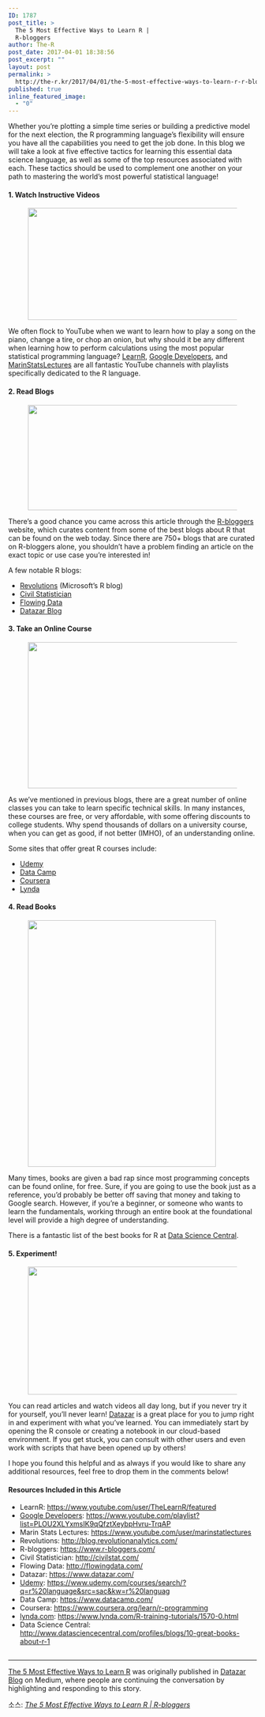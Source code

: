 ```yaml
---
ID: 1787
post_title: >
  The 5 Most Effective Ways to Learn R |
  R-bloggers
author: The-R
post_date: 2017-04-01 18:38:56
post_excerpt: ""
layout: post
permalink: >
  http://the-r.kr/2017/04/01/the-5-most-effective-ways-to-learn-r-r-bloggers/
published: true
inline_featured_image:
  - "0"
---
```

Whether you’re plotting a simple time series or building a predictive model for the next election, the R programming language’s flexibility will ensure you have all the capabilities you need to get the job done. In this blog we will take a look at five effective tactics for learning this essential data science language, as well as some of the top resources associated with each. These tactics should be used to complement one another on your path to mastering the world’s most powerful statistical language!
<h4>1. Watch Instructive Videos</h4>
<figure><img src="http://the-r.kr/wp-content/uploads/2017/04/1KInX2CIF33Hj30Ody9-dng.png" alt="" width="456" height="227" data-lazy-loaded="true" /></figure>
We often flock to YouTube when we want to learn how to play a song on the piano, change a tire, or chop an onion, but why should it be any different when learning how to perform calculations using the most popular statistical programming language? <a href="https://www.youtube.com/user/TheLearnR/featured" target="_blank" rel="nofollow">LearnR</a>, <a href="https://www.youtube.com/playlist?list=PLOU2XLYxmsIK9qQfztXeybpHvru-TrqAP" target="_blank" rel="nofollow">Google Developers</a>, and <a href="https://www.youtube.com/user/marinstatlectures" target="_blank" rel="nofollow">MarinStatsLectures</a> are all fantastic YouTube channels with playlists specifically dedicated to the R language.
<h4>2. Read Blogs</h4>
<figure><img src="http://the-r.kr/wp-content/uploads/2017/04/1wHnYw5WNZWFM8pdxH1K1JA.png" alt="" width="456" height="213" data-lazy-loaded="true" /></figure>
There’s a good chance you came across this article through the <a href="https://www.r-bloggers.com/" target="_blank" rel="nofollow">R-bloggers</a> website, which curates content from some of the best blogs about R that can be found on the web today. Since there are 750+ blogs that are curated on R-bloggers alone, you shouldn’t have a problem finding an article on the exact topic or use case you’re interested in!

A few notable R blogs:
<ul>
 	<li><a href="http://blog.revolutionanalytics.com/" target="_blank" rel="nofollow">Revolutions</a> (Microsoft’s R blog)</li>
 	<li><a href="http://civilstat.com/" target="_blank" rel="nofollow">Civil Statistician</a></li>
 	<li><a href="http://flowingdata.com/" target="_blank" rel="nofollow">Flowing Data</a></li>
 	<li><a href="https://blog.datazar.com/tagged/r-language" target="_blank" rel="nofollow">Datazar Blog</a></li>
</ul>
<h4>3. Take an Online Course</h4>
<figure><img src="http://the-r.kr/wp-content/uploads/2017/04/1u3ampJ1kjKORkPblCbrvTQ.png" alt="" width="456" height="296" data-lazy-loaded="true" /></figure>
As we’ve mentioned in previous blogs, there are a great number of online classes you can take to learn specific technical skills. In many instances, these courses are free, or very affordable, with some offering discounts to college students. Why spend thousands of dollars on a university course, when you can get as good, if not better (IMHO), of an understanding online.

Some sites that offer great R courses include:
<ul>
 	<li><a href="http://click.linksynergy.com/fs-bin/click?id=eO5bByfCCNo&amp;offerid=323058.2099&amp;type=3&amp;subid=0%27,%20%27linksynergy.com%20-%20udemy%27]);" target="_blank" rel="nofollow">Udemy</a></li>
 	<li><a href="https://www.datacamp.com/?tap_a=5644-dce66f&amp;tap_s=10907-287229" target="_blank" rel="nofollow">Data Camp</a></li>
 	<li><a href="https://www.coursera.org/learn/r-programming?utm_source=gg&amp;utm_medium=sem&amp;campaignid=313639027&amp;adgroupid=19169849467&amp;device=c&amp;keyword=learn%20r%20language&amp;matchtype=e&amp;network=g&amp;devicemodel=&amp;adpostion=1t1&amp;creativeid=161992470416&amp;hide_mobile_promo&amp;gclid=COCIkZLs_9ICFdgYgQodduoB7A" target="_blank" rel="nofollow">Coursera</a></li>
 	<li><a href="https://www.lynda.com/R-training-tutorials/1570-0.html" target="_blank" rel="nofollow">Lynda</a></li>
</ul>
<h4>4. Read Books</h4>
<figure><img src="http://the-r.kr/wp-content/uploads/2017/04/1_gE1wua2PcZsky_dKQpzHA.jpeg" alt="" width="381" height="499" data-lazy-loaded="true" /></figure>
Many times, books are given a bad rap since most programming concepts can be found online, for free. Sure, if you are going to use the book just as a reference, you’d probably be better off saving that money and taking to Google search. However, if you’re a beginner, or someone who wants to learn the fundamentals, working through an entire book at the foundational level will provide a high degree of understanding.

There is a fantastic list of the best books for R at <a href="http://www.datasciencecentral.com/profiles/blogs/10-great-books-about-r-1" target="_blank" rel="nofollow">Data Science Central</a>.
<h4>5. Experiment!</h4>
<figure><img src="http://the-r.kr/wp-content/uploads/2017/04/1HhePItr7uVAB7xGlB7CMYg.png" alt="" width="456" height="259" data-lazy-loaded="true" /></figure>
You can read articles and watch videos all day long, but if you never try it for yourself, you’ll never learn! <a href="https://www.datazar.com/" target="_blank" rel="nofollow">Datazar</a> is a great place for you to jump right in and experiment with what you’ve learned. You can immediately start by opening the R console or creating a notebook in our cloud-based environment. If you get stuck, you can consult with other users and even work with scripts that have been opened up by others!

I hope you found this helpful and as always if you would like to share any additional resources, feel free to drop them in the comments below!
<h4>Resources Included in this Article</h4>
<ul>
 	<li>LearnR: <a href="https://www.youtube.com/user/TheLearnR/featured" target="_blank" rel="nofollow">https://www.youtube.com/user/TheLearnR/featured</a></li>
 	<li><a href="https://medium.com/u/991272e72e68" target="_blank" rel="nofollow">Google Developers</a>: <a href="https://www.youtube.com/playlist?list=PLOU2XLYxmsIK9qQfztXeybpHvru-TrqAP" target="_blank" rel="nofollow">https://www.youtube.com/playlist?list=PLOU2XLYxmsIK9qQfztXeybpHvru-TrqAP</a></li>
 	<li>Marin Stats Lectures: <a href="https://www.youtube.com/user/marinstatlectures" target="_blank" rel="nofollow">https://www.youtube.com/user/marinstatlectures</a></li>
 	<li>Revolutions: <a href="http://blog.revolutionanalytics.com/" target="_blank" rel="nofollow">http://blog.revolutionanalytics.com/</a></li>
 	<li>R-bloggers: <a href="https://www.r-bloggers.com/" target="_blank" rel="nofollow">https://www.r-bloggers.com/</a></li>
 	<li>Civil Statistician: <a href="http://civilstat.com/" target="_blank" rel="nofollow">http://civilstat.com/</a></li>
 	<li>Flowing Data: <a href="http://flowingdata.com/" target="_blank" rel="nofollow">http://flowingdata.com/</a></li>
 	<li>Datazar: <a href="https://www.datazar.com/" target="_blank" rel="nofollow">https://www.datazar.com/</a></li>
 	<li><a href="http://click.linksynergy.com/fs-bin/click?id=eO5bByfCCNo&amp;offerid=323058.2099&amp;type=3&amp;subid=0%27,%20%27linksynergy.com%20-%20udemy%27]);" target="_blank" rel="nofollow">Udemy</a>: <a href="http://click.linksynergy.com/fs-bin/click?id=eO5bByfCCNo&amp;offerid=323058.2099&amp;type=3&amp;subid=0%27,%20%27linksynergy.com%20-%20udemy%27]);" target="_blank" rel="nofollow">https://www.udemy.com/courses/search/?q=r%20language&amp;src=sac&amp;kw=r%20languag</a></li>
 	<li>Data Camp: <a href="https://www.datacamp.com/?tap_a=5644-dce66f&amp;tap_s=10907-287229" target="_blank" rel="nofollow">https://www.datacamp.com/</a></li>
 	<li>Coursera: <a href="https://www.coursera.org/learn/r-programming" target="_blank" rel="nofollow">https://www.coursera.org/learn/r-programming</a></li>
 	<li><a href="https://medium.com/u/60f648c1b2a0" target="_blank" rel="nofollow">lynda.com</a>: <a href="https://www.lynda.com/R-training-tutorials/1570-0.html" target="_blank" rel="nofollow">https://www.lynda.com/R-training-tutorials/1570-0.html</a></li>
 	<li>Data Science Central: <a href="http://www.datasciencecentral.com/profiles/blogs/10-great-books-about-r-1" target="_blank" rel="nofollow">http://www.datasciencecentral.com/profiles/blogs/10-great-books-about-r-1</a></li>
</ul>
<img src="https://medium.com/_/stat?event=post.clientViewed&amp;referrerSource=full_rss&amp;postId=d4cfdf0d524" width="1" height="1" data-lazy-loaded="true" />

<hr />

<a href="https://blog.datazar.com/the-5-most-effective-ways-to-learn-r-d4cfdf0d524" target="_blank" rel="nofollow">The 5 Most Effective Ways to Learn R</a> was originally published in <a href="https://blog.datazar.com/" target="_blank" rel="nofollow">Datazar Blog</a> on Medium, where people are continuing the conversation by highlighting and responding to this story.

소스: <em><a href="https://www.r-bloggers.com/the-5-most-effective-ways-to-learn-r/">The 5 Most Effective Ways to Learn R | R-bloggers</a></em>